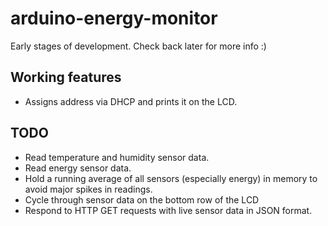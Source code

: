 # arduino-energy-monitor
Early stages of development. Check back later for more info :)

## Working features
- Assigns address via DHCP and prints it on the LCD.

## TODO
- Read temperature and humidity sensor data.
- Read energy sensor data.
- Hold a running average of all sensors (especially energy) in memory to avoid major spikes in readings.
- Cycle through sensor data on the bottom row of the LCD
- Respond to HTTP GET requests with live sensor data in JSON format.
